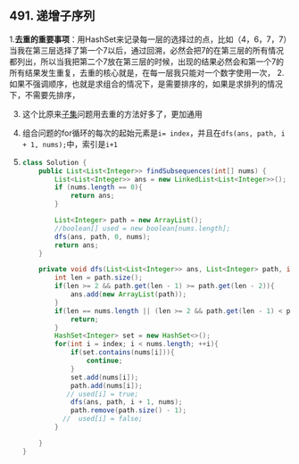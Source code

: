 ## 491. 递增子序列

1.**去重的重要事项**：用HashSet来记录每一层的选择过的点，比如（4，6，7，7）当我在第三层选择了第一个7以后，通过回溯，必然会把7的在第三层的所有情况都列出，所以当我把第二个7放在第三层的时候，出现的结果必然会和第一个7的所有结果发生重复，去重的核心就是，在每一层我只能对一个数字使用一次，
2. 如果不强调顺序，也就是求组合的情况下，是需要排序的，如果是求排列的情况下，不需要先排序，

3. 这个比原来[子集](https://leetcode-cn.com/problems/subsets-ii/)问题用去重的方法好多了，更加通用

4. 组合问题的for循环的每次的起始元素是`i= index`，并且在`dfs(ans, path, i + 1, nums);`中，索引是`i+1`

5. ```java
   class Solution {
       public List<List<Integer>> findSubsequences(int[] nums) {
           List<List<Integer>> ans = new LinkedList<List<Integer>>();
           if (nums.length == 0){
               return ans;
           }
   
           List<Integer> path = new ArrayList();
           //boolean[] used = new boolean[nums.length];
           dfs(ans, path, 0, nums);
           return ans;
       }
   
       private void dfs(List<List<Integer>> ans, List<Integer> path, int index, int[] nums){
           int len = path.size();
           if(len >= 2 && path.get(len - 1) >= path.get(len - 2)){
               ans.add(new ArrayList(path));
           }
           if(len == nums.length || (len >= 2 && path.get(len - 1) < path.get(len - 2))){
               return;
           }
           HashSet<Integer> set = new HashSet<>();
           for(int i = index; i < nums.length; ++i){
               if(set.contains(nums[i])){
                   continue;
               }
               set.add(nums[i]);
               path.add(nums[i]);
              // used[i] = true;
               dfs(ans, path, i + 1, nums);
               path.remove(path.size() - 1);
             //  used[i] = false;
           }
   
       }
   }
   ```

   